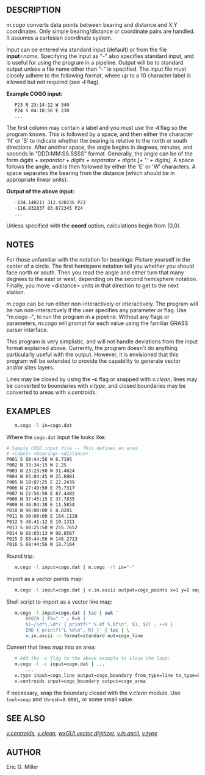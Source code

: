 ## DESCRIPTION

*m.cogo* converts data points between bearing and distance and X,Y
coordinates. Only simple bearing/distance or coordinate pairs are
handled. It assumes a cartesian coordinate system.

Input can be entered via standard input (default) or from the file
**input**=*name*. Specifying the input as "-" also specifies standard
input, and is useful for using the program in a pipeline. Output will be
to standard output unless a file name other than "-" is specified. The
input file must closely adhere to the following format, where up to a 10
character label is allowed but not required (see **-l** flag).

**Example COGO input:**

```sh
   P23 N 23:14:12 W 340
   P24 S 04:18:56 E 230
   ...
```

The first column may contain a label and you must use the **-l** flag so
the program knows. This is followed by a space, and then either the
character 'N' or 'S' to indicate whether the bearing is relative to the
north or south directions. After another space, the angle begins in
degrees, minutes, and seconds in "DDD:MM:SS.SSSS" format. Generally, the
angle can be of the form *digits + separator + digits + separator +
digits \[+ '.' + digits\]*. A space follows the angle, and is then
followed by either the 'E' or 'W' characters. A space separates the
bearing from the distance (which should be in appropriate linear units).

**Output of the above input:**

```sh
   -134.140211 312.420236 P23
   -116.832837 83.072345 P24
   ...
```

Unless specified with the **coord** option, calculations begin from
(0,0).

## NOTES

For those unfamiliar with the notation for bearings: Picture yourself in
the center of a circle. The first hemispere notation tell you whether
you should face north or south. Then you read the angle and either turn
that many degrees to the east or west, depending on the second
hemisphere notation. Finally, you move \<distance\> units in that
direction to get to the next station.

*m.cogo* can be run either non-interactively or interactively. The
program will be run non-interactively if the user specifies any
parameter or flag. Use "m.cogo -", to run the program in a pipeline.
Without any flags or parameters, *m.cogo* will prompt for each value
using the familiar GRASS parser interface.

This program is very simplistic, and will not handle deviations from the
input format explained above. Currently, the program doesn't do anything
particularly useful with the output. However, it is envisioned that this
program will be extended to provide the capability to generate vector
and/or sites layers.

Lines may be closed by using the **-c** flag or snapped with *v.clean*,
lines may be converted to boundaries with *v.type*, and closed
boundaries may be converted to areas with *v.centroids*.

## EXAMPLES

```sh
   m.cogo -l in=cogo.dat
```

Where the `cogo.dat` input file looks like:

```sh
# Sample COGO input file -- This defines an area.
# <label> <bearing> <distance>
P001 S 88:44:56 W 6.7195
P002 N 33:34:15 W 2.25
P003 N 23:23:50 W 31.4024
P004 N 05:04:45 W 25.6981
P005 N 18:07:25 E 22.2439
P006 N 27:49:50 E 75.7317
P007 N 22:56:50 E 87.4482
P008 N 37:45:15 E 37.7835
P009 N 46:04:30 E 11.5854
P010 N 90:00:00 E 8.8201
P011 N 90:00:00 E 164.1128
P012 S 48:41:12 E 10.1311
P013 S 00:25:50 W 255.7652
P014 N 88:03:13 W 98.8567
P015 S 88:44:56 W 146.2713
P016 S 88:44:56 W 18.7164
```

Round trip:

```sh
   m.cogo -l input=cogo.dat | m.cogo -rl in="-"
```

Import as a vector points map:

```sh
   m.cogo -l input=cogo.dat | v.in.ascii output=cogo_points x=1 y=2 separator=space
```

Shell script to import as a vector line map:

```sh
   m.cogo -l input=cogo.dat | tac | awk '
       BEGIN { FS=" " ; R=0 }
       $1~/\d*\.\d*/ { printf(" %.8f %.8f\n", $1, $2) ; ++R }
       END { printf("L %d\n", R) }' | tac | \
       v.in.ascii -n format=standard out=cogo_line
```

Convert that lines map into an area:

```sh
   # Add the -c flag to the above example to close the loop:
   m.cogo -l -c input=cogo.dat | ...
       ...
   v.type input=cogo_line output=cogo_boundary from_type=line to_type=boundary
   v.centroids input=cogo_boundary output=cogo_area
```

If necessary, snap the boundary closed with the *v.clean* module. Use
`tool=snap` and `thresh=0.0001`, or some small value.

## SEE ALSO

*[v.centroids](v.centroids.md), [v.clean](v.clean.md), [wxGUI vector
digitizer](wxGUI.vdigit.md), [v.in.ascii](v.in.ascii.md),
[v.type](v.type.md)*

## AUTHOR

Eric G. Miller
